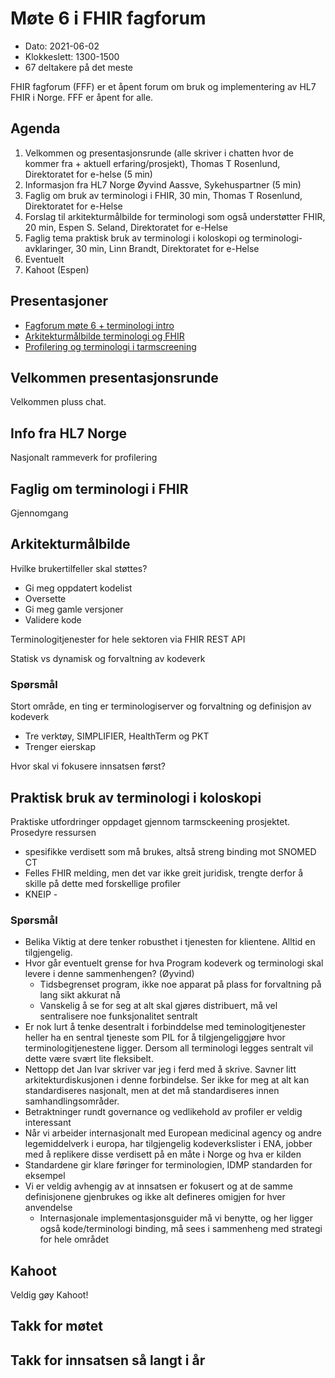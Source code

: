 # Møte 6 i FHIR fagforum

* Dato: 2021-06-02
* Klokkeslett: 1300-1500
* 67 deltakere på det meste

FHIR fagforum (FFF) er et åpent forum om bruk og implementering av HL7 FHIR i Norge. FFF er åpent for alle.

## Agenda

1. Velkommen og presentasjonsrunde (alle skriver i chatten hvor de kommer fra + aktuell erfaring/prosjekt), Thomas T Rosenlund, Direktoratet for e-helse (5 min)
1. Informasjon fra HL7 Norge Øyvind Aassve, Sykehuspartner (5 min)
1. Faglig om bruk av terminologi i FHIR, 30 min, Thomas T Rosenlund, Direktoratet for e-Helse
1. Forslag til arkitekturmålbilde for terminologi som også understøtter FHIR, 20 min, Espen S. Seland, Direktoratet for e-Helse
1. Faglig tema praktisk bruk av terminologi i koloskopi og terminologi-avklaringer, 30 min, Linn Brandt, Direktoratet for e-Helse
1. Eventuelt
1. Kahoot (Espen)

## Presentasjoner

* [Fagforum møte 6 + terminologi intro](../presentasjon/2021-06-02-FHIR-fagforum-terminologi.pdf)
* [Arkitekturmålbilde terminologi og FHIR](./presentasjon/2021-06-02-FFF-Arkitektur_terminologi.pdf)
* [Profilering og terminologi i tarmscreening](../presentasjon/FHIR-profilering-og-terminologi-Juni-2021.pdf)

## Velkommen presentasjonsrunde

Velkommen pluss chat.

## Info fra HL7 Norge

Nasjonalt rammeverk for profilering

## Faglig om terminologi i FHIR

Gjennomgang

## Arkitekturmålbilde

Hvilke brukertilfeller skal støttes?

* Gi meg oppdatert kodelist
* Oversette
* Gi meg gamle versjoner
* Validere kode

Terminologitjenester for hele sektoren via FHIR REST API

Statisk vs dynamisk og forvaltning av kodeverk

### Spørsmål

Stort område, en ting er terminologiserver og forvaltning og definisjon av kodeverk
* Tre verktøy, SIMPLIFIER, HealthTerm og PKT
* Trenger eierskap

Hvor skal vi fokusere innsatsen først?

## Praktisk bruk av terminologi i koloskopi

Praktiske utfordringer oppdaget gjennom tarmsckeening prosjektet.
Prosedyre ressursen
* spesifikke verdisett som må brukes, altså streng binding mot SNOMED CT
* Felles FHIR melding, men det var ikke greit juridisk, trengte derfor å skille på dette med forskellige profiler
* KNEIP - 

### Spørsmål

* Belika Viktig at dere tenker robusthet i tjenesten for klientene. Alltid en tilgjengelig.
* Hvor går eventuelt grense for hva Program kodeverk og terminologi skal levere i denne sammenhengen? (Øyvind)
  * Tidsbegrenset program, ikke noe apparat på plass for forvaltning på lang sikt akkurat nå
  * Vanskelig å se for seg at alt skal gjøres distribuert, må vel sentralisere noe funksjonalitet sentralt
* Er nok lurt å tenke desentralt i forbinddelse med teminologitjenester heller ha en sentral tjeneste som PIL for å tilgjengeliggjøre hvor terminologitjenestene ligger. Dersom all terminologi legges sentralt vil dette være svært lite fleksibelt.
* Nettopp det Jan Ivar skriver var jeg i ferd med å skrive. Savner litt arkitekturdiskusjonen i denne forbindelse. Ser ikke for meg at alt kan standardiseres nasjonalt, men at det må standardiseres innen samhandlingsområder.
* Betraktninger rundt governance og vedlikehold av profiler er veldig interessant
* Når vi arbeider internasjonalt med European medicinal agency og andre legemiddelverk i europa, har tilgjengelig kodeverkslister i ENA, jobber med å replikere disse verdisett på en måte i Norge og hva er kilden
* Standardene gir klare føringer for terminologien, IDMP standarden for eksempel
* Vi er veldig avhengig av at innsatsen er fokusert og at de samme definisjonene gjenbrukes og ikke alt defineres omigjen for hver anvendelse
  * Internasjonale implementasjonsguider må vi benytte, og her ligger også kode/terminologi binding, må sees i sammenheng med strategi for hele området

## Kahoot

Veldig gøy Kahoot!

## Takk for møtet 

## Takk for innsatsen så langt i år